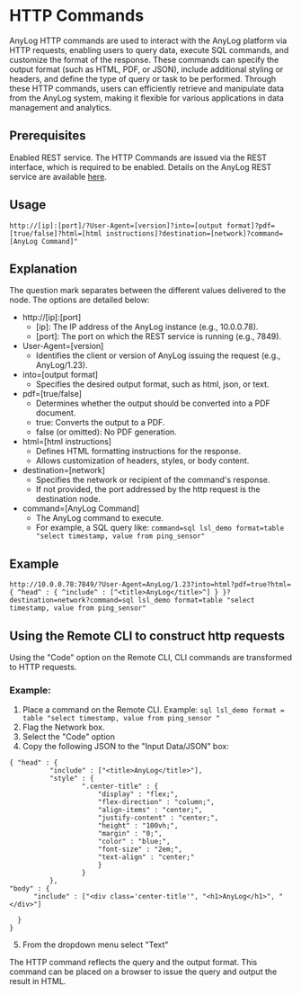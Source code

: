 # HTTP Commands

AnyLog HTTP commands are used to interact with the AnyLog platform via HTTP requests, enabling users to query data, 
execute SQL commands, and customize the format of the response. 
These commands can specify the output format (such as HTML, PDF, or JSON), include additional styling or headers, 
and define the type of query or task to be performed. Through these HTTP commands, 
users can efficiently retrieve and manipulate data from the AnyLog system, 
making it flexible for various applications in data management and analytics.

## Prerequisites
Enabled REST service. The HTTP Commands are issued via the REST interface, which is required to be enabled. 
Details on the AnyLog REST service are available [here](anylog%20commands.md#rest-command).

## Usage

```anylog
http://[ip]:[port]/?User-Agent=[version]?into=[output format]?pdf=[true/false]?html=[html instructions]?destination=[network]?command=[AnyLog Command]"
```

## Explanation
The question mark separates between the different values delivered to the node. The options are detailed below:

* http://[ip]:[port]
  * [ip]: The IP address of the AnyLog instance (e.g., 10.0.0.78).
  * [port]: The port on which the REST service is running (e.g., 7849).
* User-Agent=[version]
  * Identifies the client or version of AnyLog issuing the request (e.g., AnyLog/1.23).
* into=[output format]
  * Specifies the desired output format, such as html, json, or text.
* pdf=[true/false]
  * Determines whether the output should be converted into a PDF document.
  * true: Converts the output to a PDF.
  * false (or omitted): No PDF generation.
* html=[html instructions]
  * Defines HTML formatting instructions for the response.
  * Allows customization of headers, styles, or body content.
* destination=[network]
  * Specifies the network or recipient of the command's response.
  * If not provided, the port addressed by the http request is the destination node.
* command=[AnyLog Command]
  * The AnyLog command to execute.
  * For example, a SQL query like: ```command=sql lsl_demo format=table "select timestamp, value from ping_sensor"```

## Example
```anglog
http://10.0.0.78:7849/?User-Agent=AnyLog/1.23?into=html?pdf=true?html={ ^head^ : { ^include^ : [^<title>AnyLog</title>^] } }?destination=network?command=sql lsl_demo format=table "select timestamp, value from ping_sensor"
```

## Using the Remote CLI to construct http requests

Using the "Code" option on the Remote CLI, CLI commands are transformed to HTTP requests.

### Example:
1. Place a command on the Remote CLI. Example: ```sql lsl_demo format = table "select timestamp, value from ping_sensor "```
2. Flag the Network box.
3. Select the "Code" option
4. Copy the following JSON to the "Input Data/JSON" box:
  ```
{ "head" : {
            "include" : ["<title>AnyLog</title>"],
            "style" : {
                    ".center-title" : {
                        "display" : "flex;",
                        "flex-direction" : "column;",
                        "align-items" : "center;",
                        "justify-content" : "center;",
                        "height" : "100vh;",
                        "margin" : "0;",
                        "color" : "blue;",
                        "font-size" : "2em;",
                        "text-align" : "center;"
                        }
                    }
            },
  "body" : {
		"include" : ["<div class='center-title'", "<h1>AnyLog</h1>", "</div>"]

	}
}
```
5. From the dropdown menu select "Text"

The HTTP command reflects the query and the output format. This command can be placed on a browser to issue the query and output the result in HTML.


